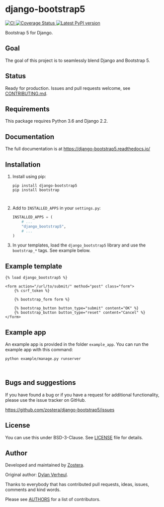 # django-bootstrap5

[
![CI](https://github.com/zostera/django-bootstrap5/workflows/CI/badge.svg?branch=main)
](https://github.com/zostera/django-bootstrap5/actions?workflow=CI)
[
![Coverage Status](https://coveralls.io/repos/github/zostera/django-bootstrap5/badge.svg?branch=main)
](https://coveralls.io/github/zostera/django-bootstrap5?branch=main)
[
![Latest PyPI version](https://img.shields.io/pypi/v/django-bootstrap5.svg)
](https://pypi.python.org/pypi/django-bootstrap5)



Bootstrap 5 for Django.

## Goal

The goal of this project is to seamlessly blend Django and Bootstrap 5.

## Status

Ready for production. Issues and pull requests welcome, see [CONTRIBUTING.md](CONTRIBUTING.md).

## Requirements

This package requires Python 3.6 and Django 2.2.






## Documentation

The full documentation is at https://django-bootstrap5.readthedocs.io/

## Installation

1. Install using pip:

    ```console
    pip install django-bootstrap5
    pip install bootstrap



    ```

2. Add to `INSTALLED_APPS` in your `settings.py`:

   ```python
   INSTALLED_APPS = (
       # ...
       "django_bootstrap5",
       # ...
   )
   ```

3. In your templates, load the `django_bootstrap5` library and use the `bootstrap_*` tags. See example below.

## Example template

```jinja2
{% load django_bootstrap5 %}

<form action="/url/to/submit/" method="post" class="form">
    {% csrf_token %}

    {% bootstrap_form form %}

    {% bootstrap_button button_type="submit" content="OK" %}
    {% bootstrap_button button_type="reset" content="Cancel" %}
</form>
```

## Example app

An example app is provided in the folder `example_app`. You can run the example app with this command:




```console
python example/manage.py runserver



```

## Bugs and suggestions

If you have found a bug or if you have a request for additional functionality, please use the issue tracker on GitHub.

https://github.com/zostera/django-bootstrap5/issues

## License

You can use this under BSD-3-Clause. See [LICENSE](LICENSE) file for details.

## Author

Developed and maintained by [Zostera](https://zostera.nl).

Original author: [Dylan Verheul](https://github.com/dyve).

Thanks to everybody that has contributed pull requests, ideas, issues, comments and kind words.

Please see [AUTHORS](AUTHORS) for a list of contributors.
